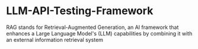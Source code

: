 # LLM-API-Testing-Framework
RAG stands for Retrieval-Augmented Generation, an AI framework that enhances a Large Language Model's (LLM) capabilities by combining it with an external information retrieval system
